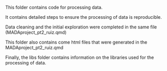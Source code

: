 This folder contains code for processing data. 

It contains detailed steps to ensure the processing of data is reproducible.

Data cleaning and the initial exploration were completed in the same file 
(MADAproject_pt2_ruiz.qmd)


This folder also contains come html files that were generated in the MADAproject_pt2_ruiz.qmd

Finally, the libs folder contains information on the libraries used for the processing of data. 

